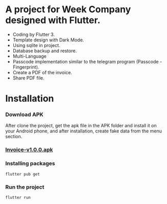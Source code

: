 # A project for Week Company designed with Flutter.
- Coding by Flutter 3.
- Template design with Dark Mode.
- Using sqlite in project.
- Database backup and restore.
- Multi-Language
- Passcode implementation similar to the telegram program (Passcode - Fingerprint).
- Create a PDF of the invoice.
- Share PDF file.
# Installation
### Download APK 
After clone the project, get the apk file in the APK folder and install it on your Android phone, and after installation, create fake data from the menu section.
### [Invoice-v1.0.0.apk](./APK)
### Installing packages
```
flutter pub get
```
### Run the project
```
flutter run
```

